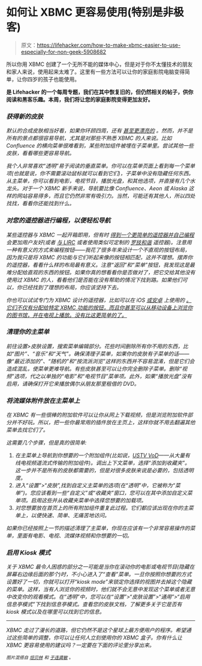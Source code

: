 # 如何让 XBMC 更容易使用(特别是非极客)

> 原文：<https://lifehacker.com/how-to-make-xbmc-easier-to-use-especially-for-non-geek-5908682>

所以你用 XBMC 创建了一个无所不能的媒体中心，但是对于你不太懂技术的朋友和家人来说，使用起来太难了。这里有一些方法可以让你的家庭影院电脑变得简单，让你四岁的孩子也能使用。



[](http://lifehacker.com/tag/blast-from-the-past)**是 Lifehacker 的一个每周专题，我们在其中恢复旧的，但仍然相关的帖子，供你阅读和黑客乐趣。本周，我们将让您的家庭影院变得更加友好。**

### *获得新的皮肤*

*默认的合成皮肤相当好看，如果你环顾四周，还有 [甚至更漂亮的](https://lifehacker.com/four-beautiful-xbmc-skins-that-make-your-media-center-l-5900664) 。然而，并不是所有的景点都很容易导航，尤其是对那些不熟悉 XBMC 的人来说。比如 Confluence 的横向菜单很难看到，某些附加组件被埋在子菜单里。尝试其他一些皮肤，看看哪些更容易导航。*

*我个人非常喜欢“透明”易于阅读的垂直菜单。你可以在菜单页面上看到每一个菜单项(也就是说，你不需要滚动鼠标就可以看到它们)，子菜单中没有隐藏任何东西。从主菜单，你可以看到电影，电视节目，播放光盘，和其他选项，并直接有几个水龙头。对于一个 XBMC 新手来说，导航要比像 Confluence、Aeon 或 Alaska 这样的网站容易得多，而且它仍然非常有吸引力。当然，可能还有其他人，所以四处找找，看看你还能找到什么。*

### *对您的遥控器进行编程，以便轻松导航*

*某些遥控器与 XBMC 一起开箱即用，但有时 [得到一个更简单的遥控器并自己编程](https://lifehacker.com/the-remote-control-conundrum-how-to-choose-the-right-r-5935151) 会更加用户友好(或者 [与 LIRC](http://lifehacker.com/control-your-desktop-pc-with-a-remote-using-lirc-5527752) 或者使用类似可定制的 [罗技和谐](http://www.logitech.com/en-us/harmony-remotes) 遥控器)。注意用一种有意义的方式来编程按钮——我花了很多年来设计一个不直观的按钮布局，因为我只是将 XBMC 的功能与它们听起来像的按钮相匹配，这并不理想。摆弄你的遥控器，看看什么样的布局最有意义。注意“返回”和“菜单”按钮，我发现这是最难分配给直观的东西的按钮。如果你真的想看看你是否做对了，把它交给其他没有使用过 XBMC 的人，看看他们是否能在没有帮助的情况下找到路。如果他们可以，你已经找到了理想的布局，你应该坚持下去。*

*你也可以试试专门为 XBMC 设计的遥控器，比如可以在 iOS [或安卓](http://lifehacker.com/the-best-remote-apps-for-your-android-5709967) 上使用的 [。它们不仅有分配给特定 XBMC 功能的按钮，而且你甚至可以从移动设备上浏览你的图书馆，并在电视上播放。没有比这更简单的了。](http://lifehacker.com/the-best-remote-apps-for-your-iphone-5709968)*

### *清理你的主菜单*

*前往设置>皮肤设置，搜索菜单编辑部分。花些时间删除所有你不用的东西，比如“图片”、“音乐”和“天气”。确保清理子菜单，如果你的皮肤有子菜单的话——像“最近添加的”、“随机的”和“按流派浏览”这样的东西并不容易混淆，但是它们会造成混乱，使菜单更难导航。有些皮肤甚至可以让你完全删除子菜单。删除“视频”选项，代之以单独的“电影”和“电视节目”菜单项。此外，如果“播放光盘”没有启用，请确保打开它来播放偶尔从朋友那里租借的 DVD。*

### *将流媒体附件放在主菜单上*

*在 XBMC 有一些很棒的附加软件可以让你从网上下载视频，但是浏览附加软件部分并不好玩。所以，把一些你最常用的插件放在主页上，这样你就不用去翻遍其他菜单去找它们了。*

*这需要几个步骤，但是真的很简单:*

1.  *在主菜单上导航到你想要的一个附加组件(比如说，[USTV VoD](http://forum.xbmc.org/showthread.php?tid=188490)——从大量有线电视频道流式传输的附加组件)。调出上下文菜单，选择“添加到收藏夹”。这一步并不是所有的皮肤都需要的，但是对很多皮肤来说是必要的，包括透明度。*
2.  *进入“设置”>“皮肤”,找到自定义主菜单的选项(在“透明”中，它被称为“菜单”)。您应该看到一些“自定义”或“收藏夹”窗口，您可以在其中添加自定义菜单项。启用这些并从收藏夹菜单中选择您想要的加载项。*
3.  *对您想要放在首页上的所有附加组件重复此过程。它们都应该出现在你的主菜单上，以便快速、简单、无痛苦地访问。*

*如果你已经按照上一节的描述清理了主菜单，你现在应该有一个非常容易操作的菜单，里面有电影、电视、流媒体视频和你想要的一切。*

### *启用 Kiosk 模式*

*关于 XBMC 最令人困惑的部分之一可能是当你在滚动你的电影或电视节目(隐藏在屏幕右边缘后面的那个)时，不小心进入了“查看”菜单。一旦你按照你想要的方式设置好了一切，你就可以打开“kiosk mode”来锁定你选择的视图并去掉这个隐藏的菜单。这样，当有人浏览你的视频时，他们就不会无意中发现这个菜单或者无意中改变你的观看模式。在“透明”中，您可以在“设置”>“皮肤设置”>“通用”>“启用信息亭模式”下找到信息亭模式。查看您的皮肤文档，了解更多关于它是否有 kiosk 模式以及在哪里可以找到它的信息。*

* * *

*XBMC 走过了漫长的道路，但它仍然不是这个星球上最方便用户的程序。希望通过这些简单的调整，你可以让任何人立刻使用你的 XBMC 盒子。你有什么让 XBMC 更容易使用的建议吗？一定要在下面的评论里分享出来。*

*<small>*图片混搭自*</small> [<small>*坦贝林*</small>](http://www.shutterstock.com/pic.mhtml?id=88075090) <small>*和*</small> [<small>*于连龚敏*</small>](http://www.flickr.com/photos/bfishadow/6996997391/) <small>*。*</small>*